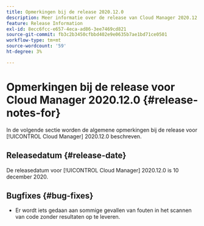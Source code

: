 ```yaml
---
title: Opmerkingen bij de release 2020.12.0
description: Meer informatie over de release van Cloud Manager 2020.12.0.
feature: Release Information
exl-id: 8ecc6fcc-e657-4eca-ad86-3ee7469cd821
source-git-commit: fb3c2b3450cfbbd402e9e0635b7ae1bd71ce0501
workflow-type: tm+mt
source-wordcount: '59'
ht-degree: 3%

---
```


# Opmerkingen bij de release voor Cloud Manager 2020.12.0 {#release-notes-for}

In de volgende sectie worden de algemene opmerkingen bij de release voor [!UICONTROL Cloud Manager] 2020.12.0 beschreven.

## Releasedatum {#release-date}

De releasedatum voor [!UICONTROL Cloud Manager] 2020.12.0 is 10 december 2020.

## Bugfixes {#bug-fixes}

* Er wordt iets gedaan aan sommige gevallen van fouten in het scannen van code zonder resultaten op te leveren.
